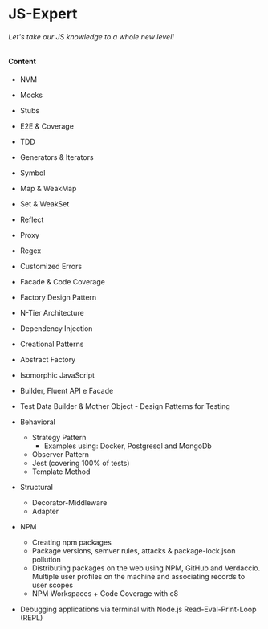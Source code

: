 # JS-Expert

###### Let's take our JS knowledge to a whole new level!

#### Content

- NVM
- Mocks
- Stubs
- E2E & Coverage
- TDD

- Generators & Iterators
- Symbol
- Map & WeakMap
- Set & WeakSet
- Reflect
- Proxy

- Regex
- Customized Errors

- Facade & Code Coverage

- Factory Design Pattern
- N-Tier Architecture
- Dependency Injection 
- Creational Patterns

- Abstract Factory
- Isomorphic JavaScript

- Builder, Fluent API e Facade
- Test Data Builder & Mother Object - Design Patterns for Testing

- Behavioral
    - Strategy Pattern 
        - Examples using: Docker, Postgresql and MongoDb
    - Observer Pattern
    - Jest (covering 100% of tests)
    - Template Method
- Structural
    - Decorator-Middleware
    - Adapter
- NPM
    - Creating npm packages
    - Package versions, semver rules, attacks & package-lock.json pollution
    - Distributing packages on the web using NPM, GitHub and Verdaccio. Multiple user profiles on the machine and associating records to user scopes
    - NPM Workspaces + Code Coverage with c8
- Debugging applications via terminal with Node.js Read-Eval-Print-Loop (REPL)